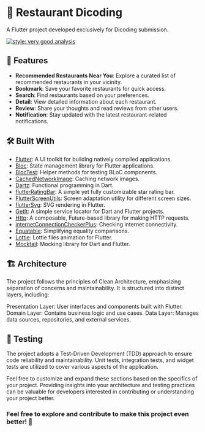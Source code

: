 # 🍔 Restaurant Dicoding

A Flutter project developed exclusively for Dicoding submission.

[![style: very good analysis](https://img.shields.io/badge/style-very_good_analysis-B22C89.svg)](https://pub.dev/packages/very_good_analysis)

## 🎉 Features

- **Recommended Restaurants Near You**: Explore a curated list of recommended restaurants in your vicinity.
- **Bookmark**: Save your favorite restaurants for quick access.
- **Search**: Find restaurants based on your preferences.
- **Detail**: View detailed information about each restaurant.
- **Review**: Share your thoughts and read reviews from other users.
- **Notification**: Stay updated with the latest restaurant-related notifications.

## 🛠️ Built With

- [Flutter](https://flutter.dev/): A UI toolkit for building natively compiled applications.
- [Bloc](https://pub.dev/packages/flutter_bloc): State management library for Flutter applications.
- [BlocTest](https://pub.dev/packages/bloc_test): Helper methods for testing BLoC components.
- [CachedNetworkImage](https://pub.dev/packages/cached_network_image): Caching network images.
- [Dartz](https://pub.dev/packages/dartz): Functional programming in Dart.
- [flutterRatingBar](https://pub.dev/packages/flutter_rating_bar): A simple yet fully customizable star rating bar.
- [FlutterScreenUtils](https://pub.dev/packages/flutter_screenutil): Screen adaptation utility for different screen sizes.
- [flutterSvg](https://pub.dev/packages/flutter_svg): SVG rendering in Flutter.
- [GetIt](https://pub.dev/packages/get_it): A simple service locator for Dart and Flutter projects.
- [Http](https://pub.dev/packages/http): A composable, Future-based library for making HTTP requests.
- [internetConnectionCheckerPlus](https://pub.dev/packages/internet_connection_checker_plus): Checking internet connectivity.
- [Equatable](https://pub.dev/packages/equatable): Simplifying equality comparisons.
- [Lottie](https://pub.dev/packages/lottie): Lottie files animation for Flutter.
- [Mocktail](https://pub.dev/packages/mocktail): Mocking library for Dart and Flutter.

##  🏗️ Architecture

The project follows the principles of Clean Architecture, emphasizing separation of concerns and maintainability. It is structured into distinct layers, including:

Presentation Layer: User interfaces and components built with Flutter.
Domain Layer: Contains business logic and use cases.
Data Layer: Manages data sources, repositories, and external services.

##  🧪 Testing

The project adopts a Test-Driven Development (TDD) approach to ensure code reliability and maintainability. Unit tests, integration tests, and widget tests are utilized to cover various aspects of the application.

Feel free to customize and expand these sections based on the specifics of your project. Providing insights into your architecture and testing practices can be valuable for developers interested in contributing or understanding your project better.

### Feel free to explore and contribute to make this project even better! 🚀
